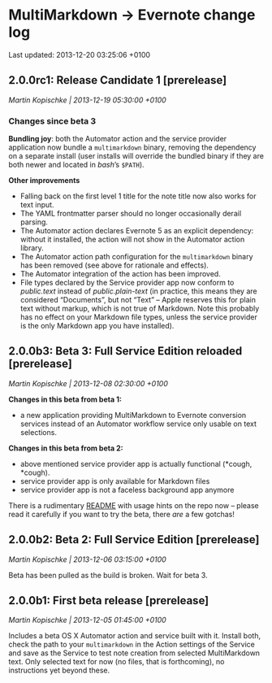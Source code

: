 # MultiMarkdown → Evernote change log #

Last updated: 2013-12-20 03:25:06 +0100

## 2.0.0rc1: Release Candidate 1 [prerelease] ##

*Martin Kopischke | 2013-12-19 05:30:00 +0100*

### Changes since beta 3 ###

**Bundling joy**: both the Automator action and the service provider application now bundle a `multimarkdown` binary, removing the dependency on a separate install (user installs will override the bundled binary if they are both newer and located in *bash*’s `$PATH`).

**Other improvements**

* Falling back on the first level 1 title for the note title now also works for text input.
* The YAML frontmatter parser should no longer occasionally derail parsing.
* The Automator action declares Evernote 5 as an explicit dependency: without it installed, the action will not show in the Automator action library.
* The Automator action path configuration for the `multimarkdown` binary has been removed (see above for rationale and effects).
* The Automator integration of the action has been improved.
* File types declared by the Service provider app now conform to *public.text* instead of *public.plain-text* (in practice, this means they are considered “Documents”, but not “Text” – Apple reserves this for plain text without markup, which is not true of Markdown. Note this probably has no effect on your Markdown file types, unless the service provider is the only Markdown app you have installed).

## 2.0.0b3: Beta 3: Full Service Edition reloaded [prerelease] ##

*Martin Kopischke | 2013-12-08 02:30:00 +0100*

**Changes in this beta from beta 1:**

- a new application providing MultiMarkdown to Evernote conversion services instead of an Automator workflow service only usable on text selections.

**Changes in this beta from beta 2:**

- above mentioned service provider app is actually functional (*cough, *cough).
- service provider app is only available for Markdown files
- service provider app is not a faceless background app anymore

There is a rudimentary [README](https://github.com/kopischke/mmd2en/blob/beta/README.md) with usage hints on the repo now – please read it carefully if you want to try the beta, there *are* a few gotchas!

## 2.0.0b2: Beta 2: Full Service Edition [prerelease] ##

*Martin Kopischke | 2013-12-06 03:15:00 +0100*

Beta has been pulled as the build is broken. Wait for beta 3.

## 2.0.0b1: First beta release [prerelease] ##

*Martin Kopischke | 2013-12-05 01:45:00 +0100*

Includes a beta OS X Automator action and service built with it. Install both, check the path to your `multimarkdown` in the Action settings of the Service and save as the Service to test note creation from selected MultiMarkdown text. Only selected text for now (no files, that is forthcoming), no instructions yet beyond these.

